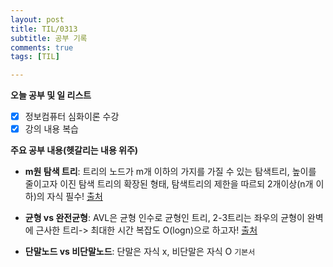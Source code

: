 ```yaml
---
layout: post
title: TIL/0313
subtitle: 공부 기록
comments: true
tags: [TIL]

---
```


**오늘 공부 및  일 리스트**

 - [x] 정보컴퓨터 심화이론 수강
 - [x] 강의 내용 복습

**주요 공부 내용(헷갈리는 내용 위주)**
- <strong>m원 탐색 트리</strong>: 트리의 노드가 m개 이하의 가지를 가질 수 있는 탐색트리, 높이를 줄이고자 이진 탐색 트리의 확장된 형태, 탐색트리의 제한을 따르되 2개이상(n개 이하)의 자식 필수! [출처](https://hayden-archive.tistory.com/392)
 
- <strong>균형 vs 완전균형</strong>: AVL은 균형 인수로 균형인 트리, 2-3트리는 좌우의 균형이 완벽에 근사한 트리-> 최대한 시간 복잡도 O(logn)으로 하고자! [출처](https://m.blog.naver.com/PostView.nhn?blogId=pqzmggg&logNo=90120883769&proxyReferer=https://www.google.com/)

- <strong>단말노드 vs 비단말노드</strong>: 단말은 자식 x, 비단말은 자식 O `기본서`
